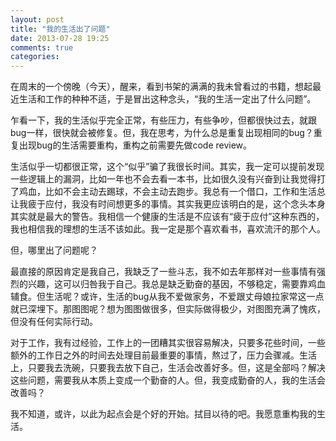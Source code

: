 ```yaml
---
layout: post
title: "我的生活出了问题"
date: 2013-07-28 19:25
comments: true
categories: 
---
```

在周末的一个傍晚（今天），醒来，看到书架的满满的我未曾看过的书籍，想起最近生活和工作的种种不适，于是冒出这种念头，“我的生活一定出了什么问题”。

乍看一下，我的生活似乎完全正常，有些压力，有些争吵，但都很快过去，就跟bug一样，很快就会被修复。但，我在思考，为什么总是重复出现相同的bug？重复出现bug的生活需要重构，重构之前需要先做code review。

生活似乎一切都很正常，这个“似乎”骗了我很长时间。其实，我一定可以提前发现一些逻辑上的漏洞，比如一年也不会去看一本书，比如很久没有兴奋到让我觉得打了鸡血，比如不会主动去踢球，不会主动去跑步。我总有一个借口，工作和生活总让我疲于应付，我没有时间想更多的事情。其实我更应该明白的是，这个念头本身其实就是最大的警告。我相信一个健康的生活是不应该有“疲于应付”这种东西的，我也相信我的理想的生活不该如此。我一定是那个喜欢看书，喜欢流汗的那个人。

但，哪里出了问题呢？

最直接的原因肯定是我自己，我缺乏了一些斗志，我不如去年那样对一些事情有强烈的兴趣，这可以归咎我于自己。我总是缺乏勤奋的基因，不够稳定，需要靠鸡血辅食。但生活呢？或许，生活的bug从我不爱做家务，不爱跟丈母娘拉家常这一点就已深埋下。那图图呢？想为图图做很多，但实际做得极少，对图图充满了愧疚，但没有任何实际行动。

对于工作，我有过经验，工作上的一团糟其实很容易解决，只要多花些时间，一些额外的工作日之外的时间去处理目前最重要的事情，熬过了，压力会骤减。生活上，只要我去洗碗，只要我去放下自己，生活会改善好多。但，这是全部吗？解决这些问题，需要我从本质上变成一个勤奋的人。但，我变成勤奋的人，我的生活会改善吗？

我不知道，或许，以此为起点会是个好的开始。拭目以待的吧。我愿意重构我的生活。 